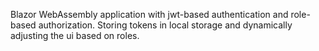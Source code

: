 Blazor WebAssembly application with jwt-based authentication and role-based authorization. Storing tokens in local storage and dynamically adjusting the ui based on roles.
